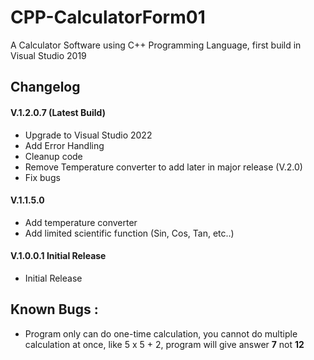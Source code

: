 # CPP-CalculatorForm01
A Calculator Software using C++ Programming Language, first build in Visual Studio 2019

## Changelog 

#### V.1.2.0.7 (Latest Build)
- Upgrade to Visual Studio 2022
- Add Error Handling
- Cleanup code
- Remove Temperature converter to add later in major release (V.2.0)
- Fix bugs

#### V.1.1.5.0
- Add temperature converter
- Add limited scientific function (Sin, Cos, Tan, etc..)

#### V.1.0.0.1 Initial Release
- Initial Release

## Known Bugs :
- Program only can do one-time calculation, you cannot do multiple calculation at once, like 5 x 5 + 2, program will give answer **7** not **12**
